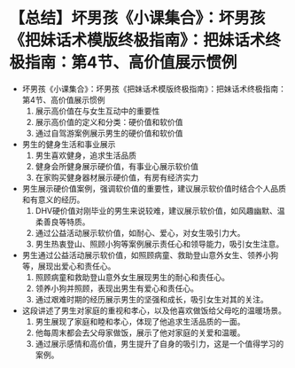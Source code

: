 # 【总结】坏男孩《小课集合》：坏男孩《把妹话术模版终极指南》：把妹话术终极指南：第4节、高价值展示惯例

-   坏男孩《小课集合》：坏男孩《把妹话术模版终极指南》：把妹话术终极指南：第4节、高价值展示惯例
    1.  展示高价值在与女生互动中的重要性
    2.  展示高价值的定义和分类：硬价值和软价值
    3.  通过自驾游案例展示男生的硬价值和软价值
-   男生的健身生活和事业展示
    1.  男生喜欢健身，追求生活品质
    2.  健身会所健身展示硬价值，有事业心展示软价值
    3.  在家购买健身器材展示硬价值，有房有经济实力
-   男生展示硬价值案例，强调软价值的重要性，建议展示软价值时结合个人品质和有意义的经历。
    1.  DHV硬价值对刚毕业的男生来说较难，建议展示软价值，如风趣幽默、温柔善良等特质。
    2.  通过公益活动展示软价值，如耐心、爱心，对女生吸引力大。
    3.  男生热衷登山、照顾小狗等案例展示责任心和领导能力，吸引女生注意。
-   男生通过公益活动展示软价值，如照顾病童、救助登山意外女生、领养小狗等，展现出爱心和责任心。
    1.  照顾病童和救助登山意外女生展现男生的耐心和责任心。
    2.  领养小狗并照顾，表现出男生有爱心和责任心。
    3.  通过艰难时期的经历展示男生的坚强和成长，吸引女生对其的关注。
-   这段讲述了男生对家庭的重视和孝心，以及他喜欢做饭给父母吃的温暖场景。
    1.  男生展现了家庭和睦和孝心，体现了他追求生活品质的一面。
    2.  他每周末都会去父母家做饭，展示了他对家庭的关爱和温暖。
    3.  通过展示感情和高价值，男生提升了自身的吸引力，这是一个值得学习的案例。